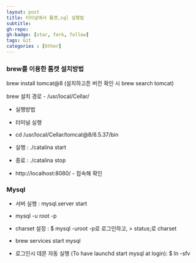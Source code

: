 ```yaml
---
layout: post
title: 터미널에서 톰캣,sql 실행법
subtitle: 
gh-repo: 
gh-badge: [star, fork, follow]
tags: Git
categories : [Other]
---
```


### brew를 이용한  톰캣 설치방법 


brew install tomcat@8    (설치하고픈 버전 확인 시 brew search tomcat)


brew 설치 경로  - /usr/local/Cellar/

* 실행방법
- 터미널 실행
- cd /usr/local/Cellar/tomcat@8/8.5.37/bin
- 실행 : ./catalina start
- 종료 : ./catalina stop

- http://localhost:8080/ - 접속해 확인


### Mysql

- 서버 실행 : mysql.server start
- mysql -u root -p

- charset 설정 : $ mysql -uroot -p로 로그인하고, > status;로 charset 
- brew services start mysql
- 로그인시 데몬 자동 실행 (To have launchd start mysql at login): $ ln -sfv 